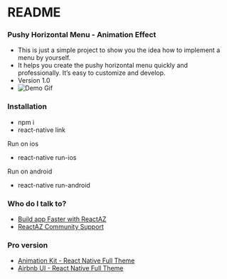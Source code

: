 # README #


### Pushy Horizontal Menu - Animation Effect ###

* This is just a simple project to show you the idea how to implement a menu by yourself.
* It helps you create the pushy horizontal menu quickly and professionally. It’s easy to customize and develop.
* Version 1.0
* ![Demo Gif](http://g.recordit.co/5Rp1n1RCfg.gif)


### Installation ###

* npm i
* react-native link

Run on ios
* react-native run-ios

Run on android
* react-native run-android


### Who do I talk to? ###
* [Build app Faster with ReactAZ](https://reactaz.com/?utm_source=github&utm_medium=talk2pro_animation_PushyHorizontalMenu)
* [ReactAZ Community Support](https://support.reactaz.com/?utm_source=github&utm_medium=talk2pro_animation_PushyHorizontalMenu)

### Pro version ###
* [Animation Kit - React Native Full Theme](https://reactaz.com/downloads/animation-kit-react-native-full-theme/?utm_source=github&utm_medium=free2pro_animation_PushyHorizontalMenu)
* [Airbnb UI - React Native Full Theme](https://reactaz.com/downloads/airbnb-ui-react-native-full-theme/?utm_source=github&utm_medium=free2pro_animation_PushyHorizontalMenu)
